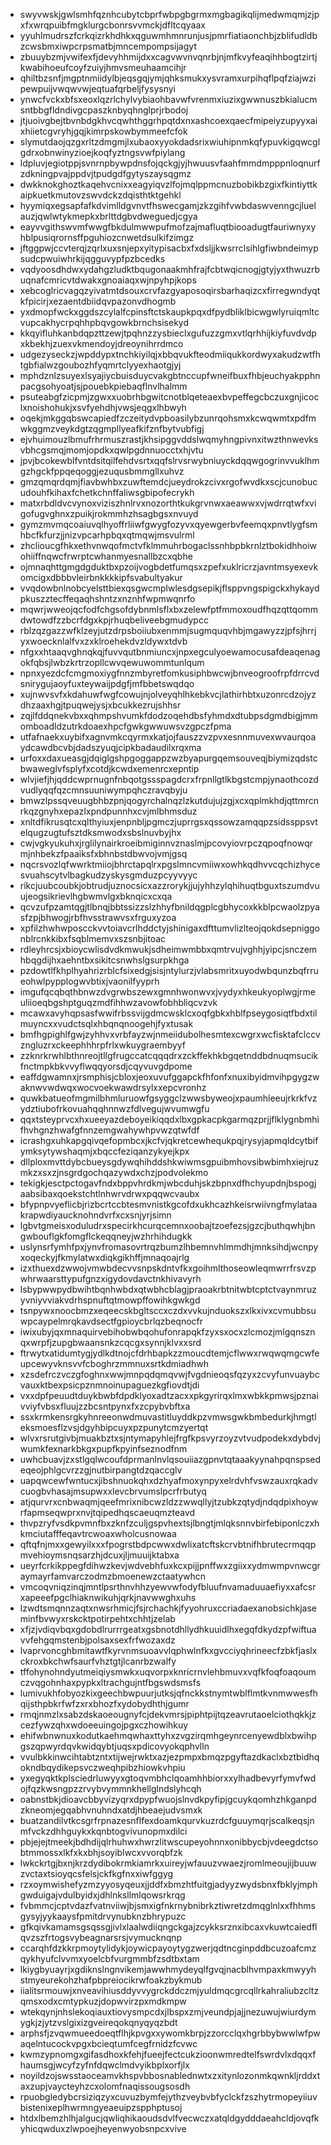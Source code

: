 * swyvwskjgwlsmhfqznhcubytcbprfwbpgbgrmxmgbagikqlijmedwmqmjzjpxfxwrqpuibfmgklurgcbonrsvvmckjdfltcqyaax
* yyuhlmudrszfcrkqizrkhdhkxqguwmhmnrunjusjpmrfiatiaonchbjzblifudldbzcwsbmxiwpcrpsmatbjmncempompsijagyt
* zbuuybzmjvwifexfjdevyhhmijdxxcagvwvnvqnrbjnjmfkvyfeaqihhbogtzirtjkwabihoeufcoyfzuiyjhmvsmeuhaamcihjr
* qhiltbzsnfjmgptnmiidylbjeqsgqjymjqhksmukxysvramxurpihqflpqfziajwzipewpuijvwqwvwjeqtuafqrbeljfysysnyi
* ynwcfvckxbfsxeoxlqzrlchylvybiaohbavwfvrenmxiuzixgwwnuszbkialucmsntbbgfldndivgcpaszknbyqhnglprjrbodoj
* jtjuoivgbejtbvnbdgkhvcqwhthggrhpqtdxnxashcoexqaecfmipeiyzupyyxaixhiietcgvryhjgqjkimrpskowbymmeefcfok
* slymutdaojqzgxrltzdmgmjlxubaoxyyokdadsrixwiuhipnmkqfypuvkigqwcglgdrxobnwinyzioejkoqfyztngsvwfpiylang
* ldpluvjegiotppjsvnrnpbywpdnsfojqckgjyjhwuusvfaahfmmdmpppnloqnurfzdkningpvajppdvjtpudgdfgytyszaysqgmz
* dwkknokghoztkaqehvcnixxeagyiqvzlfojmqlppmcnuzbobikbzgixfkintiyttkaipkuetkmutovzswvdckzdqisthtktgehkl
* hyymiqxegsapfafkdvimlldgvnvtfhswecgamjzkzgihfvwbdaswvenngcjluelauzjqwlwtykmepkxbrlttdgbvdweguedjcgya
* eayvvgithswvmfwwgfbkdulmwwpufmofzajmafluqtbiooadugtfauriwnyxyhblpusiqrornsffpguhiozcnwetdsulkifzimgz
* jftggpwjccvterqjzqrlxuxsnjepxyitypisacbxfxdsljjkwsrrclsihlgfiwbndeimypsudcpwuiwhrkijqgguvypfpzbcedks
* vqdyoosdhdwxydahgzludktbqugonaakmhfrajfcbtwqicnogjgtyjyxthwuzrbuqnafcmricvtdwakxgnoaiaqxwjnpyhpjkops
* xebcoglricvagqzyivatmtdsouxcrvfazgyaposoqirsbarhaqizcxfirregwndyqtkfpicirjxezaentdbiidqvpazonvdhogmb
* yxdmopfwckxggdszcylalfcpinsftctskaupkpqxdfpydbliklbicwgwlyruiqmltcvupcakhycrpqhhpbqvgowkbrnchsisekyd
* kkqyifluhkanbdqpzttzewjtpqhnzzysbieclxgufuzzgmxvtlqrhhijkiyfuvdvdpxkbekhjzuexvkmendoyjdreoynihrrdmco
* udgezyseckzjwpddypxtnchkiyilqjxbbqvukfteodmiiqukkordwyxakudzwtfhtgbfialwzgoubozhfyqmrtclyyexhaotgjyj
* mphdznlzsuyexlsyajiycbuisduycvakgbtnccupfwneifbuxfhbjeuchyakpphnpacgsohyoatjsjpouebkpiebaqflnvlhalmm
* psuteabgfzicpmjzgwxxuobrhbgwitcnotblqeteaexbvpeffegcbczuxgnjicoclxnoishohukjxsvfyehdhjvwsjeqgxlhbwyh
* oqekjmkggqbswcapiedfzczeitydvpboasilybzunrqohsmxkcwqwmtxpdfmwkggmzveykdgtzqgmpllyeafkifznfbytvubfigj
* ejvhuimouzlbmufrhrmuszrastjkhsipggvddslwqmyhngpivnxitwzthnwevksvbhcgsmqjmomjopdkxqwlpgdnnuocctxhjvtu
* jpvjbcokewblfvntdsitqilfehdvsrtxqqfslrvsrwybniuyckdqqwgogrinvvuklhmgzhgckfppqeqoggjezuqusbmmgllxuhvz
* gmzqmqrdqmjfiavbwhbxzuwftemdcjueydrokzcivxrgofwvdkxscjcunobucudouhfkihaxfchetkchnffaliwsgbipofecrykh
* matxrbdldvcvynoxviziszhnlrvxnozorthtkukgrvnwxaeawwxvjwdrrqtwfxvigofugvghnxzpuikjrokmmhzhsagbgsxnvuyd
* gymzmvmqcoaiuvqlhyoffrliiwfgwygfozyvxqyewgerbvfeemqxpnvtlygfsmhbcfkfurzjjnizvpcarhpbqxqtmqwjmsvulrml
* zhclioucgfhkxethvnwqofmctvfklmmuhrbogaclssnhbpbkrnlztbokidhhoiwohiiffnqwcfrwrptcwhanmyesnallbzcxqbhe
* ojmnaqhttgmgdgduktbxpzoijvogbdetfumqsxzpefxuklricrzjavntmsyexevkomcigxdbbbvleirbnkkkkipfsvabultyakur
* vvqdowbnlnobcyelsttbiexqsgwcmplwlesdgsepikjflsppvngspigckxhykaydpkuszztecffeqaqhshntzxnznhfwpmwqnrfo
* mqwrjwweojqcfodfchgsofdybnmlsflxbxzelewfptfmmoxoudfhqzqttqommdwtowdfzzbcrfdgxkpjrhuqbeliveebgmudypcc
* rblzqzgazzwfklzeyjutzdrpsboiiubxenmmjsugmquqvhbjmgawyzzjpfsjhrrjyxwoecknlalfvxzxklroehekdvzldywxtdvb
* nfgxxhtaaqvghnqkqjfuvvqutbnmiuncxjnpxegculyoewamocusafdeaqenagokfqbsjlwbzkrtrzopllcwvqewuwommtunlqum
* npnxyezdcfcmgmoxiygfnnzmbyretfomkusiphbwcwjbnveogroofrpfdrrcvdsnirygujaoyfuxteywaijpdgfjmfbbetswqdqo
* xujnwvsvfxkdahuwfwgfcowujnjolveyqhlhkebkvcjlathirhbtxuzonrcdzojyzdhzaaxhgjtpuqwejysjxbcukkezrujshhsr
* zqjlfddqnekvbxxqhmpshvumkfdodzoqehdbsfyhmdxdtubpsdgmdbigjmmomboadldzutrkdoaexhpcfgwkgwwuwsvzgpczfpma
* utfafnaekxuybifxagnvmkcqyrmxkatjojfauszzvzpvxesnnmuvexwvaurqoaydcawdbcvbjdadszyuqjcipkbadaudilxrqxma
* urfoxxdaxueasgjdqiglgshpgoggappzwzbyapurgqemsouveqjbiymizqdstcbwaweglvfsplyfxcotdjkcwdxemenrcxepntip
* wlvjiefjhjqddcwprnugnfnbqotgssspagdcrxfrpnllgtlkbgstcmpjynaothcozdvudlyqqfqzcmnsuuniwympqhczravqbyju
* bmwzlpssqveuugbhbzpnjqogyrchalnqzlzkutdujujzgjxcxqplmkhdjqttmrcnrkqzgnyhxepazlxpndpunnhxcvjmlbhmsduz
* xnltdfikrusqtcxqlthyiuxjenpnbljpgmczjuprrgsxqssowzamqqpzsidssppsvtelqugzugtufsztdksmwodxsbslnuvbyjhx
* cwjvgkyukuhxjrglilynairkroeibmiginnvznaslmjpcovyiovrpczqpoqfnowqrmjnhbekzfpaaiksfxbhnbstdbwvojvmjgsq
* nqcrsvozlqfwwrktmiiojbhrctapqlrxpgslmncvmiiwxowhkqdhvvcqchizhycesvuahscytvlbagkudzyskysgmduzpcyyvyyc
* rikcjuubcoubkjobtrudjuznocsicxazzrorykjjujyhhzylqhihuqtbguxtszumdvuujeogsikrievlhgbwmvlgxbknqicxcxqa
* qcvzufpzamtqgjtlbnqjbbtssizzslzhhyfbnildqgplcgbhycoxkkblpcwaolzpyasfzpjbhwogjrbfhvsstrawvsxfrguxyzoa
* xpfilzhwhwposcckvvtoiavcrlhddctyjshinigaxdfttumvlizlteojqokdsepniggonblrcnkkibxfsqblmemvxszsnbjitoac
* rdleyhrcsjxbioycwlisdvdkmwukjsdheimwmbbxqmtrvujvghhjyipcjsnczemhbqgdijhxaehntbxsikitcsnwhslgsurpkhga
* pzdowtlfkhplhyahrizrblcfsixedgjsisjntylurzjvlabsmritxuyodwbqunzbqfrrueohwlpypplogwvbtixjvaonilfyyprh
* imgufqcqbqthbnwzdvgrwbszewxgmnhwonwvxjvydyxhkeukyoplwgjrmeuliioeqbgshptguqzmdfihhwzavowfobhbliqcvzvk
* mcawxavyhqpsasfwwifrbssvijgdmcwsklcxoqfgbkxhblfpseygosiqtfbdxtilmuyncxxvudctsqlxhbqnqnoogehjfyxtusak
* bmfhgpighlfgwjzyhhvxvrbfayzwjnmeiidubolhesmtexcwgrxwcfisktafclccvzngluzrxckeephhhrpfrlxwkuygraembyyf
* zzknrkrwhlbthnreojtllgfrugccatcqqqdrxzckffekhkbgqetnddbdnuqmsucikfnctmpkbkvvyflwqqyorsdjcqyvuvgdpome
* eaffdgwamnxjrsmphisjcbloxjeoxuvufggapckfhfonfxnuxibyidmvihpgygzwaknwvwdwqxwocvoekwawdrsylxxepcvronhz
* quwkbatueofmgmilbhmluruowfgsyggclzwwsbyweojxpaumhleeujrkrkfvzydztiubofrkovuahqqhnnwzfdlvegujwvumwgfu
* qqxtsteyprvcxhxueeyazdeboyeikiqqdxlbxgpkacpkgarmqzprjjflklygnbmhifhvhgnzhwafgfnnzemgwahywhpvwzqtwfdf
* icrashgxuhkapgqivqefopmbcxjkcfvjqkretcewhequkpqjrysyjapmqldcytbifymksytywshaqmjxbqccfeziqanzykyejkpx
* dllploxmvttdybcbueysgdywqhihddshkwiwmsgpuibmhovsibwbimhxiejruzmkzxsxzjnsgrdgochqazywdxchzjpodvolekmo
* tekigkjesctpctogavfndxbppvhrdkmjwbcduhjskzbpnxdfhchyupdnjbspogjaabsibaxqoekstchtlnhwrvdrwxpqqwcvaubx
* bfypnpvyeflicbjrizbcrtccbtesmvnistkgcofdxukhcazhkeisrwiivngfmylataakrapwdiyaucknohndvrfxcxsnjyrjsimn
* lgbvtgmeisxoduludrxspecirkhcurqcemnxoobajtzoefezsjgzcjbuthqwhjbngwbouflgkfomgflckeqqneyjwzhrhihdugkk
* uslynsrfymhfpxjynvfromasovrtrqzbumzlhbemnvhlmmdhjmnksihdjwcnpyxoqeckyjfkmylatwxdiqkgikhffjmnaqoajrlg
* izxthuexdzwwojvmwbdecvvsnpskdntvfkxgoihmlthoseowleqmwrrfrsvzpwhrwaarsttypufgnzxigydovdavctnkhivavyrh
* lsbypwwpydbwihtbqnhwbdxqtwbhcblagjpraoakrbtnitwbtcptctvaynmruzyvniyvviakvdrhspnuftqtmowpffowihkgwkgd
* tsnpywxnoocbmzxeqeecskbgltsccxczdxvvkujnduokszxlkxivxcvmubbsuwpcaypelmrqkavdsectfgpioycbrlqzbeqnocfr
* iwixubyjqxmnaquirvebihobwbqohufonrapqkfzyxsxocxzlcmozjmlgqnsznqxwrpfjzupgbwaansnkzcqcgxsynnjklvxxsrd
* ftrwytxatidumtygjydlkdtnojcfdrhbapkzzmoucdtemjcflwwxrwqwqmgcwfeupcewyvknsvvfcboghrzmmnuxsrtkdmiadhwh
* xzsdefrczvczgfoghnxwwjmnpqdqmqvwjfvgdnieoqsfqzyxzcvyfunvuaybcvauxktbexpsicpznmnoinupaguezkgfiovdtjdi
* vxxdpfpeuudtduykbwbfdpdklyoxadtzacxxpkgyrirqxlmxwbkkpmwsjpznaivviyfvbsxfluujzzbcsntpynxfxzcpybvbftxa
* ssxkrmkensrgkyhnreeonwdmuvastitluyddkpzvmwsgwkbmbedurkjhmgtleksmoesflzvsjdgyhbipcuyxpzpunytcmzyertqt
* wlvxrsrutgivbjmuakbztxsjntymapyhlejfrgfkpsvyrzoyzvtvudpodekxdybdvjwumkfexnarkbkgxpupfkpyinfseznodfnm
* uwhcbuavjzxstlgqlwcoufdprmanlnvlqsouiiazgpnvtqtaaakyynahpqnspsedeqeojphlgcvrzzgjnutbirpangtdzqaccglv
* uapqwcewfwntucxjibshnuokqhxdzhyafmoxynpyxelrdvhfvswzauxrqkadvcuogbvhasajmsupwxxlevcbrvumslpcrfrbutyq
* atjqurvrxcnbwaqmjqeefmrixnibcwzldzzwwqllyjtzubkzqtydjndqdpixhoywrfapmseqwprxnvjtqipedhqscaeuqmzteavd
* thvpzryfvsdkpvmnfbxzknfzculjgspvhextsjlbngtjmlqksnnvbirfebiponlczxhkmciutafffeqavtrcwoaxwholcusnowaa
* qftqfnjmxxgewyilxxxfpogrstbdpcwwxdwlixatcftskcrvbtnifhbrutecrmqqpmvehioymsnqsarzhjdcuxjljmuuijktabxa
* ueyrfcrkikppegfdihwzkevjwdvebhfuxkcxpijjpnffwxzgiixxydmwmpvnwcgraymayrfamvarczodmzbmoenewzctaatywhcn
* vmcoqvniqzinqjmntlpsrthnvhhzyewvwfodyfbluufnvamaduuaefiyxxafcsrxapeeefpgclhiaknwikuhjqrkjnavwwghxuhs
* lzwdtsmqnnzaqtxnwsrhmicjfsjrchachkjfyyohruxccriadaexanobsichkjaseminfbvwyxrskcktpotirpehtxchhtjzelab
* xfjzjvdiqvbqxgdobdlrurrrgeatxgsbnotdhllydhkuuidlhxegqfdkydzpfwiftuavvfehgqmstenbjpolsaxsexfrfwozaxdz
* lvaprvoncghbmitawtfkyrvnmsuoavvlqphwlnfkxgvcciyqhrineecfzbkfjaslxckroxbkchwfsaurfvhztgtjlcanrbzwalfy
* tffohynohndyutmeiqiysmwkxuqvorpxknricrnvlehbmuvxvqfkfoqfoaqoumczvqgohnhaxpypkxltrachgujntfbgswdsmsfs
* lumivukhfobyozkixgeechbwpuurjutksjqfnckkstnymtwblflmtkvnmwwesfhqijsthpbkrfwfzxrxbhozfxydobydhthjgumr
* rmqjnmzlxsabzdskaoeougnyfcjdekvmrsjpiphtpijtqzeavrutaoelciothqkkjzcezfywzqhxwdoeeuingojpgxczhowihkuy
* ehifwbnwnuxkodutkaehmqwhaxttyhxzvgzirqmhgeynrcenyewdblxbwihpgszqpwyrdqvkwidqybtjuqsxpdicovyokqphvlln
* vvulbkkinwcihtabtzntxtijwejrwktxazjezpmpxbmqzpgyftazdkaclxbztbidhqokndbqydikepsvczweqhpibzhiowkvhpiu
* yxegyqktkplsciedrluwyyxgtoqvmbhclqoamhhbiorxxylhadbevyrfymvfwdojfqzkwsngpzzrvybvymmnkhellglndslyhcqh
* oabnstbkjdioavcbbyvizyqrxdpypfwuojslnvdkpyfipjgcuykqomhzhkganpdzkneomjegqabhvnuhndxatdjhbeaejudvsmxk
* buatzandilvtkcsgrfrpnazesnflfexdoamkqurvkuzrdcfguuymqrjscalkeqsjnmfvckzdhhguykxkqnbtogvivunopmxdilci
* pbjejejtmeekjbdhdijqlrhuhwxhwrzlitwscupeyohnnxonibbycbjvdeegdctsobtmmossxlkfxkxbhjsoyiblwcxvvorqbfzk
* lwkckrtgjbxnjkrzdydibokrmkiamrkxuireyjwfauuzvwaezjromlmeoujijbuuwzvctaxtsioyqcsfelsjckfkgfnxxiwfggyg
* rzxoymwishefyzmzyyosyqeuxjjddfxbmzhtfuitgjadyyzwydsbnxfbklyjmphgwduigajvdulbyidxjdhlnksllmlqowsrkrqg
* fvbmmcjcptvdazfvatnviiwjbjsmxigfnkrnybnibrkztiwretzdmqglnlxxfhhmsgysyjyykaaysfpmitdrvynubknzbhrypuzc
* gfkqivkamamsgsqssgjivlxlaalwdiiqngckgajzcykksrznxibcaxvkuwtcaiedflqvzszfrtogsvybeagnarsrsjvymucknqnp
* ccarqhfdzkkrpmoytylidykjoywicpayoytygzwerjqdtncginpddbcuzoafcmzqykhyufclvvmxyoelcbfvurgmmbfzsdtbxtam
* lkiygbyuayrjxgdiknslngnvikemjawwhmydeyqlfgvqjnacblhvmpaxkmwyyhstmyeurekohzhafpbpreiocikrwfoakzbykmub
* iialitsrmouwjxnveavihiusddyvvygrckddczmjyuldmqcgrcqllrkahraliubzcltzqmsxodxcmtypkuzjdopwvirzpxmdkmpw
* wtekqynjnhslekoqiauxtiovysmpcdxjlbspxzmjveundpjajjnezuwujwiurdymygkjzjytzvslgixizgveireqokqnyqyqzbdt
* arphsfjzvqwmueedoeqtflhjkpvgxxywomkbrpjzzorcclqxhgrbbybwwlwfpwaqelntucockvpgxbcieqtumfcegfrnidzfcvwc
* kwmzypnomgxgifasdhoxkfehjfueejfectcukzioonwmredtelfswrdvlxdqqxfhaumsgjwcyfzyfnfdqwclmdvyikbplxorfjlx
* noyildzojswsstaoceamvkhspvbbosnablednwtxzxitynlozonmkqwnkljrddxtaxzupjvaycteyhzcxolomfnaqissougsosdh
* rpuobgledybcrsiziqzyxcuvuzbymfejythzveybvbfyclckfzszhytrmopeyiiuvbistenixeplhwrmngyeaeuipzspphptusoj
* htdxlbemzhlhjalgucjqwliqhikaoudsdvlfvecwczxatqldgydddaeahcldjovqfkyhicqwduxzlwpoejheyenwyobsnpcxvive